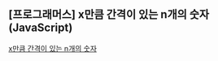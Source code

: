 ## **\[프로그래머스\] x만큼 간격이 있는 n개의 숫자(JavaScript)**
[x만큼 간격이 있는 n개의 숫자](https://school.programmers.co.kr/learn/courses/30/lessons/12954)